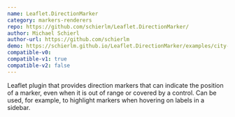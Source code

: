 ```yaml
---
name: Leaflet.DirectionMarker
category: markers-renderers
repo: https://github.com/schierlm/Leaflet.DirectionMarker/
author: Michael Schierl
author-url: https://github.com/schierlm
demo: https://schierlm.github.io/Leaflet.DirectionMarker/examples/city-example.html
compatible-v0:
compatible-v1: true
compatible-v2: false
---
```


Leaflet plugin that provides direction markers that can indicate the position of a marker, even when it is out of range or covered by a control. Can be used, for example, to highlight markers when hovering on labels in a sidebar.
